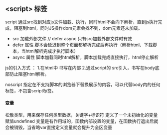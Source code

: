 ## \<script> 标签 

script 通过src找到对应js文件加载、执行，同时html不会向下解析，直到js执行完成，阻塞到html，同时JS操作dom元素会找不到，dom元素还未加载。

- src 加载外部文件
// defer async 只有src加载外部文件时有效
- defer 属性  脚本会延迟到整个页面都解析完成后再执行（解析html、下载脚本，当html解析完成才执行脚本）
- async 属性  脚本加载同时html解析，脚本加载完成直接执行，html停止解析

js的引入方式 ： 1.在html中 书写在<script></script>内部 2.通过script的 src引入，书写在body底部防止阻塞html解析。

noscript 指定在不支持脚本的浏览器下替换展示的内容，可以代替body内的任何标签，不包含script标签。

#### 变量 

松散类型，用来保存任何类型数据，关键字+标识符 定义了一个未初始化的变量 赋值undefined
变量是有作用域的，函数内部设置的变量，在函数执行退出后就会被销毁，当省略var直接定义变量就会提升为全区变量